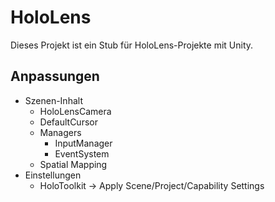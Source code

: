 # HoloLens
Dieses Projekt ist ein Stub für HoloLens-Projekte mit Unity.

## Anpassungen
* Szenen-Inhalt
    * HoloLensCamera
    * DefaultCursor
    * Managers
        * InputManager
        * EventSystem
    * Spatial Mapping
* Einstellungen
    * HoloToolkit -> Apply Scene/Project/Capability Settings